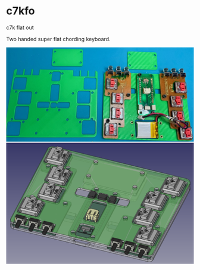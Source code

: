 # c7kfo
c7k flat out

Two handed super flat chording keyboard. 

![Screenshot](pics/c7k-flatout-comp.jpeg)
![Screenshot](pics/c7k-flatout-freecad.jpeg)
